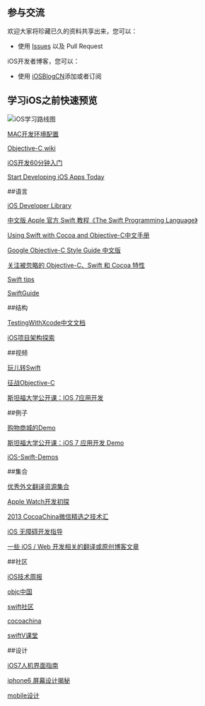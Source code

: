 ## 参与交流

欢迎大家将珍藏已久的资料共享出来，您可以：

* 使用 [Issues](https://github.com/lcepy/ios-programming-books-zh_CN/issues) 以及 Pull Request

iOS开发者博客，您可以：

* 使用 [iOSBlogCN](https://github.com/tangqiaoboy/iOSBlogCN)添加或者订阅

## 学习iOS之前快速预览

![iOS学习路线图](http://websources.qiniudn.com/img/IOS学习路线.jpg)

[MAC开发环境配置](http://aaaaaashu.gitbooks.io/mac-dev-setup/content/)

[Objective-C wiki](http://zh.wikipedia.org/zh-cn/Objective-C)

[iOS开发60分钟入门](https://github.com/qinjx/30min_guides/blob/master/ios.md)

[Start Developing iOS Apps Today](https://developer.apple.com/library/ios/referencelibrary/GettingStarted/RoadMapiOSCh/index.html#//apple_ref/doc/uid/TP40012668-CH2-SW1)

##语言

[iOS Developer Library](https://developer.apple.com/library/ios/navigation/)

[中文版 Apple 官方 Swift 教程《The Swift Programming Language》](https://github.com/numbbbbb/the-swift-programming-language-in-chinese)

[Using Swift with Cocoa and Objective-C中文手册](https://github.com/CocoaChina-editors/Welcome-to-Swift/blob/master/UsingSwiftwithCocoaandObjective-C%E4%B8%AD%E6%96%87%E6%89%8B%E5%86%8C.md)

[Google Objective-C Style Guide 中文版](http://zh-google-styleguide.readthedocs.org/en/latest/google-objc-styleguide/)

[关注被忽略的 Objective-C、Swift 和 Cocoa 特性](http://nshipster.cn/)

[Swift tips](http://swifter.tips/)

[SwiftGuide](https://github.com/ipader/SwiftGuide)

##结构

[TestingWithXcode中文文档](https://github.com/CocoaChinaTranslationTeam/TestingWithXcodeDocsCN)

[iOS项目架构探索](https://github.com/makeLaugh/TWAPP)

##视频

[玩儿转Swift](http://www.imooc.com/learn/127)

[征战Objective-C](http://www.imooc.com/learn/218) 

[斯坦福大学公开课：IOS 7应用开发](http://v.163.com/special/opencourse/ios7.html)

##例子

[购物商城的Demo](https://github.com/linqiang/Demo)

[斯坦福大学公开课：iOS 7 应用开发 Demo](https://github.com/jkyin/Subtitle)

[iOS-Swift-Demos](https://github.com/Lax/iOS-Swift-Demos)

##集合

[优秀外文翻译资源集合](https://github.com/CocoaChinaTranslationTeam/Excellent-Articles-Translations)

[Apple Watch开发初探](http://nilsun.github.io/apple-watch/)

[2013 CocoaChina微信精选之技术汇](http://www.cocoachina.com/industry/20140103/7651.html?utm_campaign=ios_wiki_dev_issue_1&utm_source=ios_wiki_com&utm_medium=website)

[iOS 无障碍开发指导](https://github.com/numbbbbb/Accessibility-Programming-Guide-for-iOS)

[一些 iOS / Web 开发相关的翻译或原创博客文章](https://github.com/nixzhu/dev-blog)

##社区

[iOS技术周报](http://weekly.ios-wiki.com/)

[objc中国](http://objccn.io/)

[swift社区](http://swiftist.org/)

[cocoachina](http://www.cocoachina.com/)

[swiftV课堂](http://www.swiftv.cn/school)

##设计

[iOS7人机界面指南](http://isux.tencent.com/ios-human-interface-guidelines-ui-design-basics-ios7.html)

[iphone6 屏幕设计揭秘](http://wileam.com/iphone-6-screen-cn/)

[mobile设计](http://www.mobile-patterns.com/)